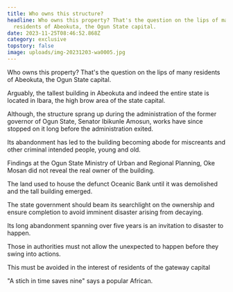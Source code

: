 ```yaml
---
title: Who owns this structure?
headline: Who owns this property? That's the question on the lips of many
  residents of Abeokuta, the Ogun State capital.
date: 2023-11-25T08:46:52.868Z
category: exclusive
topstory: false
image: uploads/img-20231203-wa0005.jpg
---
```

Who owns this property? That's the question on the lips of many residents of Abeokuta, the Ogun State capital.



Arguably, the tallest building in Abeokuta and indeed the entire state is located in Ibara, the high brow area of the state capital.



Although, the structure sprang up during the administration of the former governor of Ogun State, Senator Ibikunle Amosun, works have since stopped on it long before the administration exited.



Its abandonment has led to the building becoming abode for miscreants and other criminal intended people, young and old.



Findings at the Ogun State Ministry of Urban and Regional Planning, Oke Mosan did not reveal the real owner of the building.



The land used to house the defunct Oceanic Bank until it was demolished and the tall building emerged.



The state government should beam its searchlight on the ownership and ensure completion to avoid imminent disaster arising from decaying.



Its long abandonment spanning over five years is an invitation to disaster to happen. 



Those in authorities must not allow the unexpected to happen before they swing into actions.



This must be avoided in the interest of residents of the gateway capital



"A stich in time saves nine" says a popular African.
